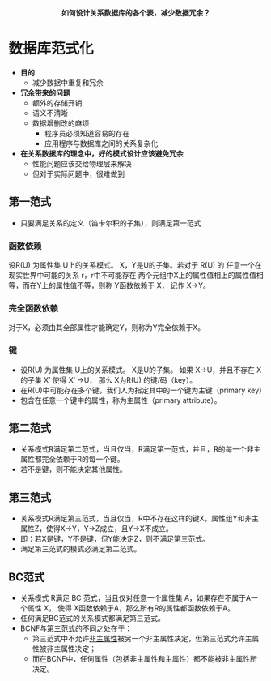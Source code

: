 <p align="center">
  <b>如何设计关系数据库的各个表，减少数据冗余？</b>
</p>

# 数据库范式化

- **目的**
  - 减少数据中重复和冗余 
- **冗余带来的问题**
  - 额外的存储开销
  - 语义不清晰
  - 数据增删改的麻烦
    - 程序员必须知道容易的存在
    - 应用程序与数据库之间的关系复杂化
- **在关系数据库的理念中，好的模式设计应该避免冗余**
  - 性能问题应该交给物理层来解决
  - 但对于实际问题中，很难做到

## 第一范式

- 只要满足关系的定义（笛卡尔积的子集），则满足第一范式

### 函数依赖

设R(U) 为属性集 U上的关系模式。 X，Y是U的子集。若对于 R(U) 的 任意一个在现实世界中可能的关系 r，r中不可能存在 两个元组中X上的属性值相上的属性值相 等，而在Y上的属性值不等，则称 Y函数依赖于 X， 记作 X->Y。

### 完全函数依赖

对于X，必须由其全部属性才能确定Y，则称为Y完全依赖于X。

### 键

- 设R(U) 为属性集 U上的关系模式。 X是U的子集。  如果 X->U，并且不存在  X的子集 X’ 使得 X’ ->U， 那么 X为R(U) 的键/码（key）。
- 在R(U)中可能存在多个键，我们人为指定其中的一个键为主键（primary key）
- 包含在任意一个键中的属性，称为主属性（primary attribute）。

## 第二范式

- 关系模式R满足第二范式，当且仅当，R满足第一范式，并且，R的每一个非主属性都完全依赖于R的每一个键。
- 若不是键，则不能决定其他属性。

## 第三范式

- 关系模式R满足第三范式，当且仅当，R中不存在这样的键X，属性组Y和非主属性Z，使得X->Y，Y->Z成立，且Y->X不成立。
- 即：若X是键，Y不是键，但Y能决定Z，则不满足第三范式。
- 满足第三范式的模式必满足第二范式。

## BC范式

- 关系模式 R满足 BC 范式，当且仅对任意一个属性集 A，如果存在不属于A一个属性 X， 使得 X函数依赖于A，那么所有R的属性都函数依赖于A。
- 任何满足BC范式的关系模式都满足第三范式。
- BCNF与[第三范式](https://zh.wikipedia.org/wiki/%E7%AC%AC%E4%B8%89%E8%8C%83%E5%BC%8F)的不同之处在于：
  - 第三范式中不允许[非主属性](https://zh.wikipedia.org/w/index.php?title=%E9%9D%9E%E4%B8%BB%E5%B1%9E%E6%80%A7&action=edit&redlink=1)被另一个非主属性决定，但第三范式允许主属性被非主属性决定；
  - 而在BCNF中，任何属性（包括非主属性和主属性）都不能被非主属性所决定。